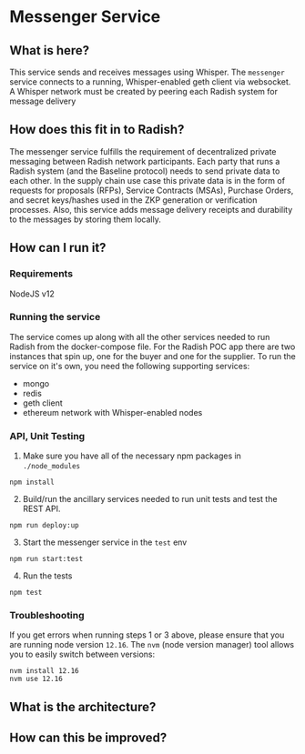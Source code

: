 # Messenger Service

## What is here?

This service sends and receives messages using Whisper. The `messenger` service connects to a running, Whisper-enabled geth client via websocket. A Whisper network must be created by peering each Radish system for message delivery

## How does this fit in to Radish?

The messenger service fulfills the requirement of decentralized private messaging between Radish network participants. Each party that runs a Radish system (and the Baseline protocol) needs to send private data to each other. In the supply chain use case this private data is in the form of requests for proposals (RFPs), Service Contracts (MSAs), Purchase Orders, and secret keys/hashes used in the ZKP generation or verification processes. Also, this service adds message delivery receipts and durability to the messages by storing them locally. 


## How can I run it?

### Requirements
NodeJS v12

### Running the service

The service comes up along with all the other services needed to run Radish from the docker-compose file. For the Radish POC app there are two instances that spin up, one for the buyer and one for the supplier. To run the service on it's own, you need the following supporting services:

- mongo
- redis
- geth client
- ethereum network with Whisper-enabled nodes

### API, Unit Testing
1. Make sure you have all of the necessary npm packages in `./node_modules`
```
npm install
```
2. Build/run the ancillary services needed to run unit tests and test the REST API.
```
npm run deploy:up
```
3. Start the messenger service in the `test` env
```
npm run start:test
```
4. Run the tests
```
npm test
```

### Troubleshooting

If you get errors when running steps 1 or 3 above, please ensure that you are running node version `12.16`. The `nvm` (node version manager) tool allows you to easily switch between versions:
```
nvm install 12.16
nvm use 12.16
```

## What is the architecture? 

<!---
In addition to the images add some description of them explaining each part of the diagram.
I know you think your images are beautiful, self-explanatory works of technical art but please,
for the sake of us dumb sods, write a little about them.
-->

## How can this be improved?

<!---
So that others know what you're planning on doing (and how they might help) 
write about or (ideally) link to existing issues in github that are important to advance the work on the project.
If you link please use github issue filter for your component label (and if you don't have a component label, make one).
E.g. https://github.com/EYBlockchain/radish-34/issues?q=is%3Aissue+is%3Aopen+label%3ADocumentation would show all the documentation issues that are open.
-->




